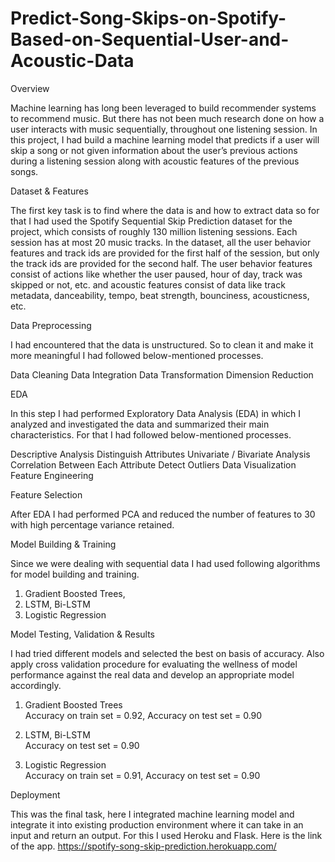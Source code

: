# Predict-Song-Skips-on-Spotify-Based-on-Sequential-User-and-Acoustic-Data

Overview

Machine learning has long been leveraged to build recommender systems to recommend music. But there has not been much research done on how a user interacts with music sequentially, throughout one listening session.
In this project, I had build a machine learning model that predicts if a user will skip a song or not given information about the user’s previous actions during a listening session along with acoustic features of the previous songs.

Dataset & Features

The first key task is to find where the data is and how to extract data so for that I had used the Spotify Sequential Skip Prediction dataset for the project, which consists of roughly 130 million listening sessions. Each session has at most 20 music tracks. 
In the dataset, all the user behavior features and track ids are provided for the first half of the session, but only the track ids are provided for the second half.
The user behavior features consist of actions like whether the user paused, hour of day, track was skipped or not, etc. and acoustic features consist of data like track metadata, danceability, tempo, beat strength, bounciness, acousticness, etc.

Data Preprocessing

I had encountered that the data is unstructured.
So to clean it and make it more meaningful I had followed below-mentioned processes.

Data Cleaning
Data Integration
Data Transformation
Dimension Reduction

EDA

In this step I had performed Exploratory Data Analysis (EDA) in which I analyzed and investigated the data and summarized their main characteristics.
For that I had followed below-mentioned processes.

Descriptive Analysis
Distinguish Attributes
Univariate / Bivariate Analysis
Correlation Between Each Attribute
Detect Outliers
Data Visualization
Feature Engineering

Feature Selection 

After EDA I had performed PCA and reduced the number of features to 30 with high percentage variance retained.

Model Building & Training

Since we were dealing with sequential data I had used following algorithms for model building and training.

1. Gradient Boosted Trees,                                                                                             
2. LSTM, Bi-LSTM 
3. Logistic Regression
 
Model Testing, Validation & Results

I had tried different models and selected the best on basis of accuracy. Also apply cross validation procedure for evaluating the wellness of model performance against the real data and develop an appropriate model accordingly.

1. Gradient Boosted Trees                                                                                        
   Accuracy on train set = 0.92, Accuracy on test set = 0.90

2. LSTM, Bi-LSTM                                                                                              
   Accuracy on test set = 0.90

3. Logistic Regression                                                                                                           
   Accuracy on train set = 0.91, Accuracy on test set = 0.90

Deployment

This was the final task, here I integrated machine learning model and integrate it into existing production environment where it can take in an input and return an output. For this I used Heroku and Flask. 
Here is the link of the app.
https://spotify-song-skip-prediction.herokuapp.com/

